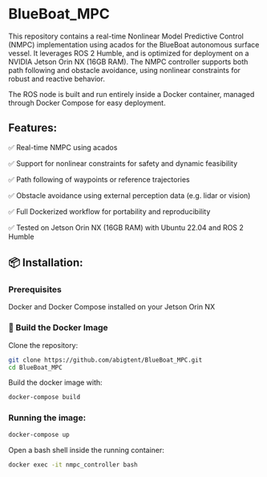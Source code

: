 # **BlueBoat_MPC**
This repository contains a real-time Nonlinear Model Predictive Control (NMPC) implementation using acados for the BlueBoat autonomous surface vessel. It leverages ROS 2 Humble, and is optimized for deployment on a NVIDIA Jetson Orin NX (16GB RAM). The NMPC controller supports both path following and obstacle avoidance, using nonlinear constraints for robust and reactive behavior.

The ROS node is built and run entirely inside a Docker container, managed through Docker Compose for easy deployment.

## Features:

✅ Real-time NMPC using acados

✅ Support for nonlinear constraints for safety and dynamic feasibility

✅ Path following of waypoints or reference trajectories

✅ Obstacle avoidance using external perception data (e.g. lidar or vision)

✅ Full Dockerized workflow for portability and reproducibility

✅ Tested on Jetson Orin NX (16GB RAM) with Ubuntu 22.04 and ROS 2 Humble

## 📦 Installation: 

### Prerequisites

Docker and Docker Compose installed on your Jetson Orin NX

### 🔧 Build the Docker Image

Clone the repository:
```bash
git clone https://github.com/abigtent/BlueBoat_MPC.git
cd BlueBoat_MPC
```

Build the docker image with:
```bash
docker-compose build
```

### Running the image:
```bash
docker-compose up
```

Open a bash shell inside the running container:
```bash
docker exec -it nmpc_controller bash
```

